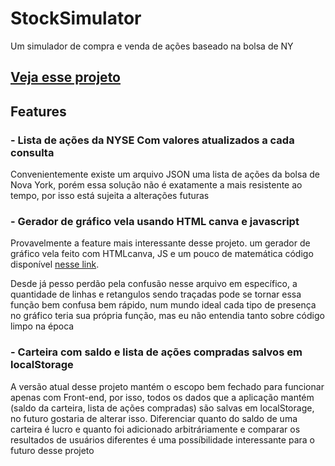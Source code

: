 # StockSimulator

Um simulador de compra e venda de ações baseado na bolsa de NY

## [Veja esse projeto](https://famous-tapioca-e544c4.netlify.app)


## Features

### - Lista de ações da NYSE Com valores atualizados a cada consulta

Convenientemente existe um arquivo JSON uma lista de ações da bolsa de Nova York, porém essa solução não é exatamente a mais resistente ao tempo, por isso está sujeita a alterações futuras


### - Gerador de gráfico vela usando HTML canva e javascript

Provavelmente a feature mais interessante desse projeto. um gerador de gráfico vela feito com HTMLcanva, JS e um pouco de matemática código disponível [nesse link](https://github.com/B3ella/StockSimulator/blob/main/visual/displayGraph.js).

Desde já pesso perdão pela confusão nesse arquivo em específico, a quantidade de linhas e retangulos sendo traçadas pode se tornar essa função bem confusa bem rápido, 
num mundo ideal cada tipo de presença no gráfico teria sua própria função, mas eu não entendia tanto sobre código limpo na época


### - Carteira com saldo e lista de ações compradas salvos em localStorage

A versão atual desse projeto mantém o escopo bem fechado para funcionar apenas com Front-end, por isso, todos os dados que a aplicação mantém 
(saldo da carteira, lista de ações compradas) são salvas em localStorage, no futuro gostaria de alterar isso. Diferenciar quanto do saldo de uma 
carteira é lucro e quanto foi adicionado arbitráriamente e comparar os resultados de usuários diferentes é uma possíbilidade interessante para o futuro desse projeto
